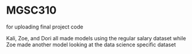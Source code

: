 # MGSC310
for uploading final project code

Kali, Zoe, and Dori all made models using the regular salary dataset while Zoe made another model looking at the data science specific dataset


